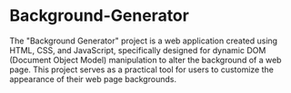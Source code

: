 # Background-Generator
The "Background Generator" project is a web application created using HTML, CSS, and JavaScript, specifically designed for dynamic DOM (Document Object Model) manipulation to alter the background of a web page. This project serves as a practical tool for users to customize the appearance of their web page backgrounds.
